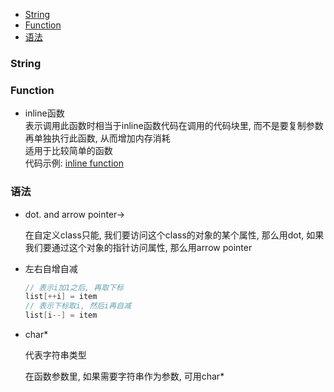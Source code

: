 <!-- TOC -->

- [String](#string)
- [Function](#function)
- [语法](#语法)

<!-- /TOC -->

<a id="markdown-string" name="string"></a>
### String

### Function

- inline函数  
  表示调用此函数时相当于inline函数代码在调用的代码块里, 而不是要复制参数再单独执行此函数, 从而增加内存消耗  
  适用于比较简单的函数  
  代码示例: <a href="../code/inlinefunction.cpp">inline function</a>

<a id="markdown-语法" name="语法"></a>
### 语法

- dot. and arrow pointer->

  在自定义class只能, 我们要访问这个class的对象的某个属性, 那么用dot, 如果我们要通过这个对象的指针访问属性, 那么用arrow pointer

- 左右自增自减

  ```c++
  // 表示i加1之后, 再取下标
  list[++i] = item
  // 表示下标取i, 然后i再自减
  list[i--] = item
  ```
- char*

  代表字符串类型

  在函数参数里, 如果需要字符串作为参数, 可用char\*
